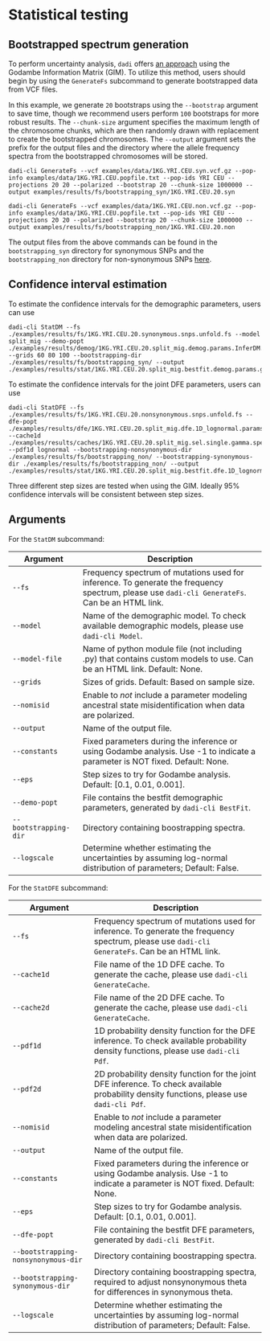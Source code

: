 # Statistical testing

## Bootstrapped spectrum generation

To perform uncertainty analysis, `dadi` offers [an approach](https://dadi.readthedocs.io/en/latest/user-guide/uncertainty-analysis/) using the Godambe Information Matrix (GIM). To utilize this method, users should begin by using the `GenerateFs` subcommand to generate bootstrapped data from VCF files.

In this example, we generate `20` bootstraps using the `--bootstrap` argument to save time, though we recommend users perform `100` bootstraps for more robust results. The `--chunk-size` argument specifies the maximum length of the chromosome chunks, which are then randomly drawn with replacement to create the bootstrapped chromosomes. The `--output` argument sets the prefix for the output files and the directory where the allele frequency spectra from the bootstrapped chromosomes will be stored.

```
dadi-cli GenerateFs --vcf examples/data/1KG.YRI.CEU.syn.vcf.gz --pop-info examples/data/1KG.YRI.CEU.popfile.txt --pop-ids YRI CEU --projections 20 20 --polarized --bootstrap 20 --chunk-size 1000000 --output examples/results/fs/bootstrapping_syn/1KG.YRI.CEU.20.syn

dadi-cli GenerateFs --vcf examples/data/1KG.YRI.CEU.non.vcf.gz --pop-info examples/data/1KG.YRI.CEU.popfile.txt --pop-ids YRI CEU --projections 20 20 --polarized --bootstrap 20 --chunk-size 1000000 --output examples/results/fs/bootstrapping_non/1KG.YRI.CEU.20.non
```

The output files from the above commands can be found in the `bootstrapping_syn` directory for synonymous SNPs and the `bootstrapping_non` directory for non-synonymous SNPs [here](https://github.com/xin-huang/dadi-cli/tree/revision/examples/results/fs). 

## Confidence interval estimation

To estimate the confidence intervals for the demographic parameters, users can use

```         
dadi-cli StatDM --fs ./examples/results/fs/1KG.YRI.CEU.20.synonymous.snps.unfold.fs --model split_mig --demo-popt ./examples/results/demog/1KG.YRI.CEU.20.split_mig.demog.params.InferDM.bestfits --grids 60 80 100 --bootstrapping-dir ./examples/results/fs/bootstrapping_syn/ --output ./examples/results/stat/1KG.YRI.CEU.20.split_mig.bestfit.demog.params.godambe.ci
```

To estimate the confidence intervals for the joint DFE parameters, users can use

```         
dadi-cli StatDFE --fs ./examples/results/fs/1KG.YRI.CEU.20.nonsynonymous.snps.unfold.fs --dfe-popt ./examples/results/dfe/1KG.YRI.CEU.20.split_mig.dfe.1D_lognormal.params.InferDFE.bestfits --cache1d ./examples/results/caches/1KG.YRI.CEU.20.split_mig.sel.single.gamma.spectra.bpkl --pdf1d lognormal --bootstrapping-nonsynonymous-dir ./examples/results/fs/bootstrapping_non/ --bootstrapping-synonymous-dir ./examples/results/fs/bootstrapping_non/ --output ./examples/results/stat/1KG.YRI.CEU.20.split_mig.bestfit.dfe.1D_lognormal.params.godambe.ci
```

Three different step sizes are tested when using the GIM. Ideally 95% confidence intervals will be consistent between step sizes.

## Arguments

For the `StatDM` subcommand:

| Argument | Description |
| - | - |
| `--fs` | Frequency spectrum of mutations used for inference. To generate the frequency spectrum, please use `dadi-cli GenerateFs`. Can be an HTML link. |
| `--model` | Name of the demographic model. To check available demographic models, please use `dadi-cli Model`. |
| `--model-file` | Name of python module file (not including .py) that contains custom models to use. Can be an HTML link. Default: None. |
| `--grids` | Sizes of grids. Default: Based on sample size. |
| `--nomisid` | Enable to *not* include a parameter modeling ancestral state misidentification when data are polarized. |
| `--output` | Name of the output file. |
| `--constants` | Fixed parameters during the inference or using Godambe analysis. Use -1 to indicate a parameter is NOT fixed. Default: None. |
| `--eps` | Step sizes to try for Godambe analysis. Default: [0.1, 0.01, 0.001]. |
| `--demo-popt` | File contains the bestfit demographic parameters, generated by `dadi-cli BestFit`. |
| `--bootstrapping-dir` | Directory containing boostrapping spectra. |
| `--logscale` | Determine whether estimating the uncertainties by assuming log-normal distribution of parameters; Default: False. |

For the `StatDFE` subcommand:

| Argument | Description |
| - | - |
| `--fs` | Frequency spectrum of mutations used for inference. To generate the frequency spectrum, please use `dadi-cli GenerateFs`. Can be an HTML link. |
| `--cache1d` | File name of the 1D DFE cache. To generate the cache, please use `dadi-cli GenerateCache`. |
| `--cache2d` | File name of the 2D DFE cache. To generate the cache, please use `dadi-cli GenerateCache`. |
| `--pdf1d` | 1D probability density function for the DFE inference. To check available probability density functions, please use `dadi-cli Pdf`. |
| `--pdf2d` | 2D probability density function for the joint DFE inference. To check available probability density functions, please use `dadi-cli Pdf`. |
| `--nomisid` | Enable to *not* include a parameter modeling ancestral state misidentification when data are polarized. |
| `--output` | Name of the output file. |
| `--constants` | Fixed parameters during the inference or using Godambe analysis. Use -1 to indicate a parameter is NOT fixed. Default: None. |
| `--eps` | Step sizes to try for Godambe analysis. Default: [0.1, 0.01, 0.001]. |
| `--dfe-popt` | File containing the bestfit DFE parameters, generated by `dadi-cli BestFit`. |
| `--bootstrapping-nonsynonymous-dir` | Directory containing boostrapping spectra. |
| `--bootstrapping-synonymous-dir` | Directory containing boostrapping spectra, required to adjust nonsynonymous theta for differences in synonymous theta. |
| `--logscale` | Determine whether estimating the uncertainties by assuming log-normal distribution of parameters; Default: False. |
